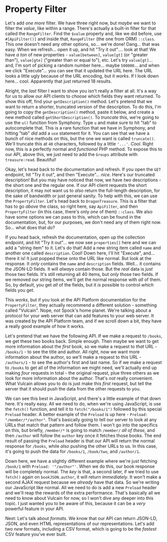 # Property Filter

Let's add *one more* filter. We have three right now, but *maybe* we want to filter the *value*, like within a range. There's actually a built-in filter for that called the `RangeFilter`. Find the `$value` property and, like we did before, use `#[ApiFilter()]` and inside that, `RangeFilter` (the one from ORM) `::class`. This one doesn't need any other options, so... we're done! Dang... that was easy. When we refresh... open it up, and hit "Try it out".... look at that! We have *a ton* of new properties - `value[between]`, `value[gt]` (or "greater than"), `value[gte]` ("greater than or equal to"), etc. Let's try `value[gt]`... and, I'm sort of picking a random number here... maybe `500000`... and when we click "Execute"... you can see that it updated the URL here. The URL looks a little ugly because of the URL encoding, but it *works*. If I look down here... cool. Apparently that just returned 18 results.

Alright, the *last* filter I want to show you isn't really a filter at all. It's a way for us to allow our API clients to *choose* which fields they want returned. To show this off, find your `getDescription()` method. Let's pretend that we want to return a shorter, truncated version of the description. To do this, I'm going to copy the `getDescription()` method, paste it below, and create a new method called `getShortDescription()`. To *truncate* this, we're going to use the `u()` function from Symphony. Type `u` and make sure to hit "tab" to autocomplete that. This is a rare function that we have in Symphony, and hitting "tab" *did* add a `use` statement for it. You can see that we have a bunch of nice methods on this, but the one we want is called `truncate()`. We'll truncate this at `40` characters, followed by a little `'...'`. *Cool*. Right now, this is a perfectly normal and *functional* PHP method. To expose this to our API, above this, we just need to add the `Groups` attribute with `treasure:read`. Beautiful!

Okay, let's head back to the documentation and refresh. If you open the `GET` endpoint, hit "Try it out", and then "Execute"... *nice*. Here's our truncated description! But you may have noticed that now, we have *two* descriptions - the short one and the regular one. If our API client requests the short description, it may not want us to *also* return the full-length description, for the sake of bandwidth or just general sanity. To help with this, we can use the `PropertyFilter`. Let's head back to `DragonTreasure`. This is a filter that has to go *above* the class, so right here, say `ApiFilter`, and then `PropertyFilter` (in this case, there's only *one* of them) `::class`. We also have some options we can pass to this, which can be found in the documentation, but, for our purposes, we don't need any of them right now. So... what does that *do*?

If you head back, refresh the documentation, open up the collection endpoint, and hit "Try it out"... we now see `properties[]` here and we can add a "string item" to it. Let's do that! Add a new string item called `name` and another one called `description`. Cool! Down here, I'll hit "Execute", and... there it is! It just popped these onto the URL like normal. But look at the response. It *only* contains the `name` and `description` fields. Well... it contains the JSON-LD fields. It will *always* contain those. But the *real* data is *just* those two fields. It's still returning all 40 items, but *only* those two fields. If we removed our string items, we'll get the normal response with *all* of them. So, by default, you get *all* of the fields, but it *is* possible to control *which* fields you get.

This *works*, but if you look at the API Platform documentation for the `PropertyFilter`, they actually recommend a different solution - something called "Vulcain". Nope, not Spock's home planet. We're talking about a protocol for your web server that can add features to your web server. It was created by the API Platform team, and if we scroll down a bit, they have a really good example of how it works.

Let's pretend that we have the following API. If we make a request to `/books`, we get these two books back. Simple enough. Then maybe we want to get more information about the *first* book, so we make a request to *that* URL - `/books/1` - to see the title and author. All right, now we want more information about the author, so we'll make a request to this URL - `/authors/1` - to see the author's first and last name. So if we make a request to `/books` to get all of the information we might need, we'll actually end up making *four* requests in total - the original request, plue three others as we look for more information about the author. That's *not* really convenient. What Vulcain allows you to do is just make this *first* request, but tell the server that it should push the data from the other requests to you.

We can see this best in JavaScript, and there's a little example of that down here. It's really easy. All we need to do, when we're using JavaScript, is use the `fetch()` function, and tell it to `fetch("/books/1")` followed by this special `Preload` header. A better example of the `Preload` is up here - `Preload: "/member/*/author"`. That's basically going to tell our server to look at any URLs that match that pattern and follow them. I won't go into the specifics on this, but briefly, `/member/*` is going to match `/member/` *all of these*, and then `/author` will follow the `author` key once it fetches those books. The end result of passing the `Preload` header is that our API will return the normal response for `/books`, while *also* pushing the other URLs to us. In this case, it's going to push the data for `/books/1`, `/book/two`, and `/author/1`.

Down here, we have a slightly different example where we're just fetching `/book/1` with `Preload: '"/author"'`. When we do this, our book response will be completely normal. The *key* is that, a second later, if we tried to use `fetch()` again on `bookJSON.author`, it will return *immediately*. It won't make a second AJAX request because we *already* have that data. So we're writing our JavaScript like normal. All we need to do is add a new `Preload` header and we'll reap the rewards of the extra performance. That's basically all we need to know about Vulcain for now, so I won't dive any deeper into this topic. I just wanted you to be aware of this, because it can be a *very* powerful feature in your API.

Next: Let's talk about *formats*. We know that our API can return JSON-LD, JSON, and even HTML representations of our representations. Let's add two *new* formats, including a CSV format, which is going to be the *fastest* CSV feature you've ever built.
